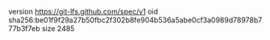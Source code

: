 version https://git-lfs.github.com/spec/v1
oid sha256:be01f9f29a27b50fbc2f302b8fe904b536a5abe0cf3a0989d78978b777b3f7eb
size 2485
